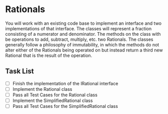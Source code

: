 Rationals
===============
You will work with an existing code base to implement an interface and two implementations of that interface. The classes will represent a fraction consisting of a numerator and denominator. The methods on the class with be operations to add, subtract, multiply, etc. two Rationals. The classes generally follow a philosophy of immutability, in which the methods do not alter either of the Rationals being operated on but instead return a third new Rational that is the result of the operation.

## Task List
- [ ] Finish the implementation of the IRational interface
- [ ] Implement the Rational class
- [ ] Pass all Test Cases for the Rational class
- [ ] Implement the SimplifiedRational class
- [ ] Pass all Test Cases for the SimplifiedRational class
